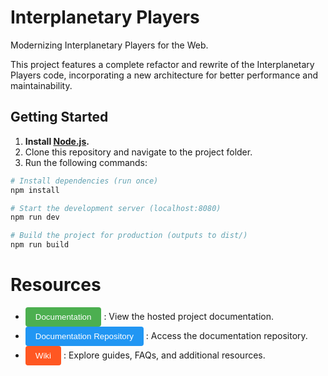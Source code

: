 # Interplanetary Players

Modernizing Interplanetary Players for the Web.

This project features a complete refactor and rewrite of the Interplanetary Players code, incorporating a new architecture for better performance and maintainability.

## Getting Started

1. **Install [Node.js](https://nodejs.org/en/download/).**
2. Clone this repository and navigate to the project folder.
3. Run the following commands:

```bash
# Install dependencies (run once)
npm install

# Start the development server (localhost:8080)
npm run dev

# Build the project for production (outputs to dist/)
npm run build
```

# Resources

- <a href="https://maar34.github.io/interplanetary-players-docs/" target="_blank" style="text-decoration:none;">
  <button style="background-color:#4CAF50; color:white; padding:8px 16px; border:none; border-radius:4px; cursor:pointer;">
    Documentation
  </button>
  </a>: View the hosted project documentation.

- <a href="https://github.com/maar34/interplanetary-players-docs" target="_blank" style="text-decoration:none;">
  <button style="background-color:#2196F3; color:white; padding:8px 16px; border:none; border-radius:4px; cursor:pointer;">
    Documentation Repository
  </button>
  </a>: Access the documentation repository.

- <a href="https://github.com/maar34/interplanetary-players/wiki" target="_blank" style="text-decoration:none;">
  <button style="background-color:#FF5722; color:white; padding:8px 16px; border:none; border-radius:4px; cursor:pointer;">
    Wiki
  </button>
  </a>: Explore guides, FAQs, and additional resources.
